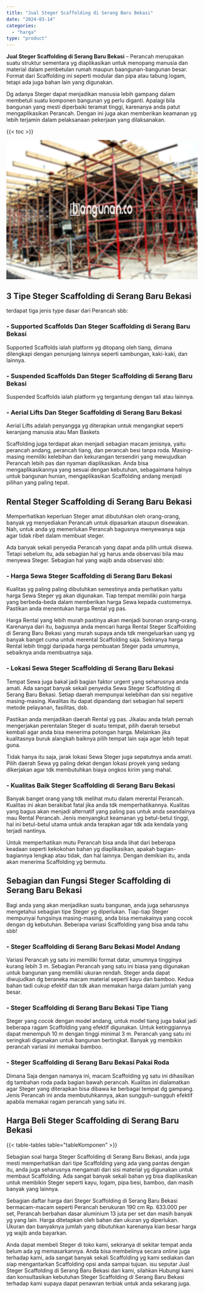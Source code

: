 ```yaml
---
title: "Jual Steger Scaffolding di Serang Baru Bekasi"
date: "2024-03-14"
categories: 
  - "harga"
type: "product"
---
```


**Jual Steger Scaffolding di Serang Baru Bekasi** – Perancah merupakan suatu struktur sementara yg diaplikasikan untuk menopang manusia dan material dalam pembetulan rumah maupun baangunan-bangunan besar. Format dari Scaffolding ini seperti modular dan pipa atau tabung logam, tetapi ada juga bahan lain yang digunakan.

Dg adanya Steger dapat menjadikan manusia lebih gampang dalam membetuli suatu komponen bangunan yg perlu diganti. Apalagi bila bangunan yang mesti diperbaiki teramat tinggi, karenanya anda patut mengaplikasikan Perancah. Dengan ini juga akan memberikan keamanan yg lebih terjamin dalam pelaksanaan pekerjaan yang dilaksanakan.

{{< toc >}}

![Jual Steger Scaffolding di Serang Baru Bekasi](/images/sewa-scaffolding-steger-21.png)

## 3 Tipe Steger Scaffolding di Serang Baru Bekasi

terdapat tiga jenis type dasar dari Perancah sbb:

### \- Supported Scaffolds Dan Steger Scaffolding di Serang Baru Bekasi

Supported Scaffolds ialah platform yg ditopang oleh tiang, dimana dilengkapi dengan penunjang lainnya seperti sambungan, kaki-kaki, dan lainnya.

### \- Suspended Scaffolds Dan Steger Scaffolding di Serang Baru Bekasi

Suspended Scaffolds ialah platform yg tergantung dengan tali atau lainnya.

### \- Aerial Lifts Dan Steger Scaffolding di Serang Baru Bekasi

Aerial Lifts adalah penyangga yg diterapkan untuk mengangkat seperti keranjang manusia atau Man Baskets

Scaffolding juga terdapat akan menjadi sebagian macam jenisnya, yaitu perancah andang, perancah tiang, dan perancah besi tanpa roda. Masing-masing memiliki kelebihan dan kekurangan tersendiri yang mewujudkan Perancah lebih pas dan nyaman diaplikasikan. Anda bisa mengaplikasikannya yang sesuai dengan kebutuhan, sebagaimana halnya untuk bangunan hunian, mengaplikasikan Scaffolding andang menjadi pilihan yang paling tepat.

## Rental Steger Scaffolding di Serang Baru Bekasi

Memperhatikan keperluan Steger amat dibutuhkan oleh orang-orang, banyak yg menyediakan Perancah untuk dipasarkan ataupun disewakan. Nah, untuk anda yg memerlukan Perancah bagusnya menyewanya saja agar tidak ribet dalam membuat steger.

Ada banyak sekali penyedia Perancah yang dapat anda pilih untuk disewa. Tetapi sebelum itu, ada sebagian hal yg harus anda observasi bila mau menyewa Steger. Sebagian hal yang wajib anda observasi sbb:

### \- Harga Sewa Steger Scaffolding di Serang Baru Bekasi

Kualitas yg paling paling dibutuhkan semestinya anda perhatikan yaitu harga Sewa Steger yg akan digunakan. Tiap tempat memiliki poin harga yang berbeda-beda dalam memberikan harga Sewa kepada customernya. Pastikan anda menentukan harga Rental yg pas.

Harga Rental yang lebih murah pastinya akan menjadi buronan orang-orang. Karenanya dari itu, bagusnya anda mencari harga Rental Steger Scaffolding di Serang Baru Bekasi yang murah supaya anda tdk mengeluarkan uang yg banyak banget cuma untuk merental Scaffolding saja. Sekiranya harga Rental lebih tinggi daripada harga pembuatan Steger pada umumnya, sebaiknya anda membuatnya saja.

### \- Lokasi Sewa Steger Scaffolding di Serang Baru Bekasi

Tempat Sewa juga bakal jadi bagian faktor urgent yang seharusnya anda amati. Ada sangat banyak sekali penyedia Sewa Steger Scaffolding di Serang Baru Bekasi. Setiap daerah mempunyai kelebihan dan sisi negative masing-masing. Kwalitas itu dapat dipandang dari sebagian hal seperti metode pelayanan, fasilitas, dsb.

Pastikan anda menjadikan daerah Rental yg pas. Jikalau anda telah pernah mengerjakan perentalan Steger di suatu tempat, pilih daerah tersebut kembali agar anda bisa menerima potongan harga. Melainkan jika kualitasnya buruk alangkah baiknya pilih tempat lain saja agar lebih tepat guna.

Tidak hanya itu saja, jarak lokasi Sewa Steger juga sepatutnya anda amati. Pilih daerah Sewa yg paling dekat dengan lokasi proyek yang sedang dikerjakan agar tdk membutuhkan biaya ongkos kirim yang mahal.

### \- Kualitas Baik Steger Scaffolding di Serang Baru Bekasi

Banyak banget orang yang tdk melihat mutu dalam merental Perancah. Kualitas ini akan berakibat fatal jika anda tdk memperhatikannya. Kualitas yang bagus akan menjadi alternatif yang paling pas untuk anda seandainya mau Rental Perancah. Jenis menyangkut keamanan yg betul-betul tinggi, hal ini betul-betul utama untuk anda terapkan agar tdk ada kendala yang terjadi nantinya.

Untuk memperhatikan mutu Perancah bisa anda lihat dari beberapa keadaan seperti kekokohan bahan yg diaplikasikan, apakah bagian-bagiannya lengkap atau tidak, dan hal lainnya. Dengan demikian itu, anda akan menerima Scaffolding yg bermutu.

## Sebagian dan Fungsi Steger Scaffolding di Serang Baru Bekasi

Bagi anda yang akan menjadikan suatu bangunan, anda juga seharusnya mengetahui sebagian tipe Steger yg diperlukan. Tiap-tiap Steger mempunyai fungsinya masing-masing, anda bisa memakainya yang cocok dengan dg kebutuhan. Beberapa variasi Scaffolding yang bisa anda tahu sbb!

### \- Steger Scaffolding di Serang Baru Bekasi Model Andang

Variasi Perancah yg satu ini memiliki format datar, umumnya tingginya kurang lebih 3 m. Sebagian Perancah yang satu ini biasa yang digunakan untuk bangunan yang memiliki ukuran rendah. Steger anda dapat diwujudkan dg beraneka macam material seperti kayu dan bamboo. Kedua bahan tadi cukup efektif dan tdk akan memakan harga dalam jumlah yang besar.

### \- Steger Scaffolding di Serang Baru Bekasi Tipe Tiang

Steger yang cocok dengan model andang, untuk model tiang juga bakal jadi beberapa ragam Scaffolding yang efektif digunakan. Untuk ketinggiannya dapat menempuh 10 m dengan tinggi minimal 3 m. Perancah yang satu ini seringkali digunakan untuk bangunan bertingkat. Banyak yg membikin perancah variasi ini memakai bamboo.

### \- Steger Scaffolding di Serang Baru Bekasi Pakai Roda

Dimana Saja dengan namanya ini, macam Scaffolding yg satu ini dihasilkan dg tambahan roda pada bagian bawah perancah. Kualitas ini dialamatkan agar Steger yang diterapkan bisa dibawa ke berbagai tempat dg gampang. Jenis Perancah ini anda membutuhkannya, akan sungguh-sungguh efektif apabila memakai ragam perancah yang satu ini.

## Harga Beli Steger Scaffolding di Serang Baru Bekasi

{{< table-tables table="tableKomponen" >}}

Sebagian soal harga Steger Scaffolding di Serang Baru Bekasi, anda juga mesti memperhatikan dari tipe Scaffolding yang ada yang pantas dengan itu, anda juga seharusnya mengamati dari sisi material yg digunakan untuk membaut Scaffolding. Ada sangat banyak sekali bahan yg bisa diaplikasikan untuk membikin Steger seperti kayu, logam, pipa besi, bamboo, dan masih banyak yang lainnya.

Sebagian daftar harga dari Steger Scaffolding di Serang Baru Bekasi bermacam-macam seperti Perancah berukuran 190 cm Rp. 633.000 per set, Perancah berbahan dasar aluminium 13 juta per set dan masih banyak yg yang lain. Harga ditetapkan oleh bahan dan ukuran yg diperlukan. Ukuran dan banyaknya jumlah yang dibutuhkan karenanya kian besar harga yg wajib anda bayarkan.

Anda dapat membeli Steger di toko kami, sekiranya di sekitar tempat anda belum ada yg memasarkannya. Anda bisa membelinya secara online juga terhadap kami, ada sangat banyak sekali Scaffolding yg kami sediakan dan siap mengantarkan Scaffolding opsi anda sampai tujuan. isu seputar Jual Steger Scaffolding di Serang Baru Bekasi dari kami, silahkan Hubungi kami dan konsultasikan kebutuhan Steger Scaffolding di Serang Baru Bekasi terhadap kami supaya dapat penawran terbiak untuk anda sekarang juga.
